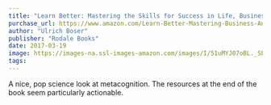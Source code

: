 ```yaml
---
title: "Learn Better: Mastering the Skills for Success in Life, Business, and School, or, How to Become an Expert in Just About Anything"
purchase_url: https://www.amazon.com/Learn-Better-Mastering-Business-Anything/dp/1623365260%3FSubscriptionId%3DAKIAIVZLK2PABGQI2KAQ%26tag%3Deverrail-20%26linkCode%3Dxm2%26camp%3D2025%26creative%3D165953%26creativeASIN%3D1623365260
author: "Ulrich Boser"
publisher: "Rodale Books"
date: 2017-03-19
image: https://images-na.ssl-images-amazon.com/images/I/51uMYJ07oBL._SL75_.jpg
tags:
---
```


A nice, pop science look at metacognition. The resources at the end of the book seem particularly actionable.
